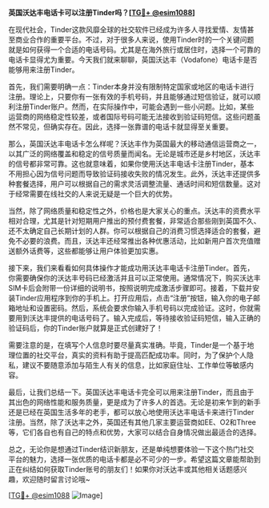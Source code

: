 **英国沃达丰电话卡可以注册Tinder吗？[[TG💪+ @esim1088](https://t.me/s/esim1088)]**

在现代社会，Tinder这款风靡全球的社交软件已经成为许多人寻找爱情、友情甚至商业合作的重要平台。不过，对于很多人来说，使用Tinder时的一个关键问题就是如何获得一个合适的电话号码。尤其是在海外旅行或居住时，选择一个可靠的电话卡显得尤为重要。今天我们就来聊聊，英国沃达丰（Vodafone）电话卡是否能够用来注册Tinder。

首先，我们需要明确一点：Tinder本身并没有限制特定国家或地区的电话卡进行注册。理论上，只要你有一张有效的手机号码，并且能够通过短信验证，就可以顺利注册Tinder账户。然而，在实际操作中，可能会遇到一些小问题。比如，某些运营商的网络稳定性较差，或者国际号码可能无法接收到验证码短信。这些问题虽然不常见，但确实存在。因此，选择一张靠谱的电话卡就显得至关重要。

那么，英国沃达丰电话卡怎么样呢？沃达丰作为英国最大的移动通信运营商之一，以其广泛的网络覆盖和稳定的信号质量而闻名。无论是城市还是乡村地区，沃达丰的信号都非常可靠。这也就意味着，如果你使用沃达丰电话卡注册Tinder，基本不用担心因为信号问题而导致验证码接收失败的情况发生。此外，沃达丰还提供多种套餐选择，用户可以根据自己的需求灵活调整流量、通话时间和短信数量。这对于经常需要在线社交的人来说无疑是一个巨大的优势。

当然，除了网络质量和稳定性之外，价格也是大家关心的重点。沃达丰的资费水平相对合理，尤其是针对短期用户推出的预付费套餐，非常适合那些刚到英国不久、还不太确定自己长期计划的人群。你可以根据自己的消费习惯选择适合的套餐，避免不必要的浪费。而且，沃达丰还经常推出各种优惠活动，比如新用户首次充值赠送额外话费等，这些都能够让用户体验更加实惠。

接下来，我们来看看如何具体操作才能成功用沃达丰电话卡注册Tinder。首先，你需要确保你的沃达丰号码已经激活并且可以正常使用。通常情况下，购买沃达丰SIM卡后会附带一份详细的说明书，按照说明完成激活步骤即可。接着，下载并安装Tinder应用程序到你的手机上。打开应用后，点击“注册”按钮，输入你的电子邮箱地址和设置密码。然后，系统会要求你输入手机号码以完成验证。这时，你就需要用到沃达丰提供的电话号码了。输入完成后，等待接收验证码短信，输入正确的验证码后，你的Tinder账户就算是正式创建好了！

需要注意的是，在填写个人信息时要尽量真实准确。毕竟，Tinder是一个基于地理位置的社交平台，真实的资料有助于提高匹配成功率。同时，为了保护个人隐私，建议不要随意添加与陌生人有关的信息，比如家庭住址、工作单位等敏感内容。

最后，让我们总结一下。英国沃达丰电话卡完全可以用来注册Tinder，而且由于其出色的网络性能和服务质量，更是成为了许多人的首选。无论是初来乍到的新手还是已经在英国生活多年的老手，都可以放心地使用沃达丰电话卡来进行Tinder注册。当然，除了沃达丰之外，英国还有其他几家主要运营商如EE、O2和Three等，它们各自也有自己的特点和优势，大家可以结合自身情况做出最适合的选择。

总之，无论你是想通过Tinder结识新朋友，还是单纯想要体验一下这个热门社交平台的魅力，选择一张优质的电话卡都是必不可少的一步。希望这篇文章能帮助到正在纠结如何获取Tinder账号的朋友们！如果你对沃达丰或其他相关话题感兴趣，欢迎随时留言讨论哦~

[[TG💪+ @esim1088](https://t.me/s/esim1088) ![Image](https://i.postimg.cc/4NQfJmqS/Snipaste-2025-05-13-00-14-12.png)]